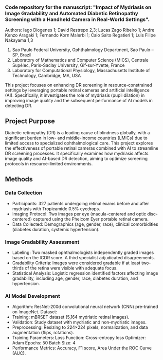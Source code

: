 ### Code repository for the manuscript: "Impact of Mydriasis on Image Gradability and Automated Diabetic Retinopathy Screening with a Handheld Camera in Real-World Settings".

Authors: Iago Diogenes 1; David Restrepo 2,3; Lucas Zago Ribeiro 1; Andre Kenzo Aragaki 1; Fernando Korn Malerbi 1; Caio Saito Regatieri 1; Luis Filipe Nakayama 1,3
1.	Sao Paulo Federal University, Ophthalmology Department, Sao Paulo – SP, Brazil
2.	Laboratory of Mathematics and Computer Science (MICS), Centrale Supélec, Paris-Saclay University, Gif-sur-Yvette, France
3.	Laboratory for Computational Physiology, Massachusetts Institute of Technology, Cambridge, MA, USA

This project focuses on enhancing DR screening in resource-constrained settings by leveraging portable retinal cameras and artificial intelligence (AI). Specifically, it investigates the role of mydriasis (pupil dilation) in improving image quality and the subsequent performance of AI models in detecting DR.

## Project Purpose
Diabetic retinopathy (DR) is a leading cause of blindness globally, with a significant burden in low- and middle-income countries (LMICs) due to limited access to specialized ophthalmological care. This project explores the effectiveness of portable retinal cameras combined with AI to streamline DR screening processes. It specifically examines how mydriasis affects image quality and AI-based DR detection, aiming to optimize screening protocols in resource-limited environments.

## Methods
### Data Collection
* Participants: 327 patients undergoing retinal exams before and after mydriasis with Tropicamide 0.5% eyedrops.
* Imaging Protocol: Two images per eye (macula-centered and optic disc-centered) captured using the Phelcom Eyer portable retinal camera.
* Data Collected: Demographics (age, gender, race), clinical comorbidities (diabetes duration, systemic hypertension).

### Image Gradability Assessment
* Labeling: Two masked ophthalmologists independently graded images based on the ICDR score. A third specialist adjudicated disagreements.
* Gradability Criteria: Images were considered gradable if at least two-thirds of the retina were visible with adequate focus.
* Statistical Analysis: Logistic regression identified factors affecting image gradability, including age, gender, race, diabetes duration, and hypertension.

### AI Model Development
* Algorithm: ResNet-200d convolutional neural network (CNN) pre-trained on ImageNet.
Dataset:
* Training: mBRSET dataset (5,164 mydriatic retinal images).
* Validation: Study dataset with mydriatic and non-mydriatic images.
* Preprocessing: Resizing to 224×224 pixels, normalization, and data augmentation (flips, rotations).
* Training Parameters:
Loss Function: Cross-entropy loss
Optimizer: Adam
Epochs: 50
Batch Size: 4
* Performance Metrics: Accuracy, F1 score, Area Under the ROC Curve (AUC).
